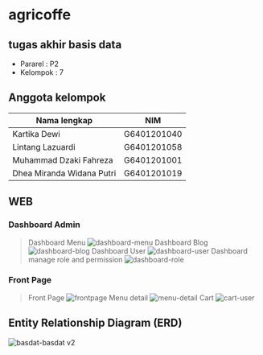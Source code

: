 # agricoffe
## tugas akhir basis data
- Pararel : P2
- Kelompok : 7
## Anggota kelompok
| Nama lengkap  | NIM |
| ------------- | ------------- |
| Kartika Dewi  | G6401201040  |
| Lintang Lazuardi  | G6401201058  |
| Muhammad Dzaki Fahreza  | G6401201001  |
| Dhea Miranda Widana Putri  | G6401201019  |
## WEB
### Dashboard Admin
> Dashboard Menu
![dashboard-menu](https://user-images.githubusercontent.com/89636741/144730245-add2a287-7686-4bf4-85bb-618151d81cd9.png)
> Dashboard Blog
![dashboard-blog](https://user-images.githubusercontent.com/89636741/144730322-f386063a-71ee-4fe5-a82f-c4a44e9bc765.png)
> Dashboard User
![dashboard-user](https://user-images.githubusercontent.com/89636741/144730520-073988a6-497a-4e55-a27c-8917cb7a0a06.png)
> Dashboard manage role and permission
![dashboard-role](https://user-images.githubusercontent.com/89636741/144730572-fca8fed9-e82c-4d25-b5a0-f92291d3ec85.png)
### Front Page
> Front Page
![frontpage](https://user-images.githubusercontent.com/89636741/144730840-b14b6ca1-ab48-41a3-9f39-b040fa43c7af.png)
> Menu detail
![menu-detail](https://user-images.githubusercontent.com/89636741/144730957-317c8a85-0c04-418d-b48e-97b3233c81b2.png)
> Cart 
![cart-user](https://user-images.githubusercontent.com/89636741/144731010-3ff4457d-d831-4689-a2fa-df131e64cd74.png)
## Entity Relationship Diagram (ERD)
![basdat-basdat v2](https://user-images.githubusercontent.com/89636741/144731267-e9cf4551-0d09-4a6f-a475-47fc8c231d0d.png)

